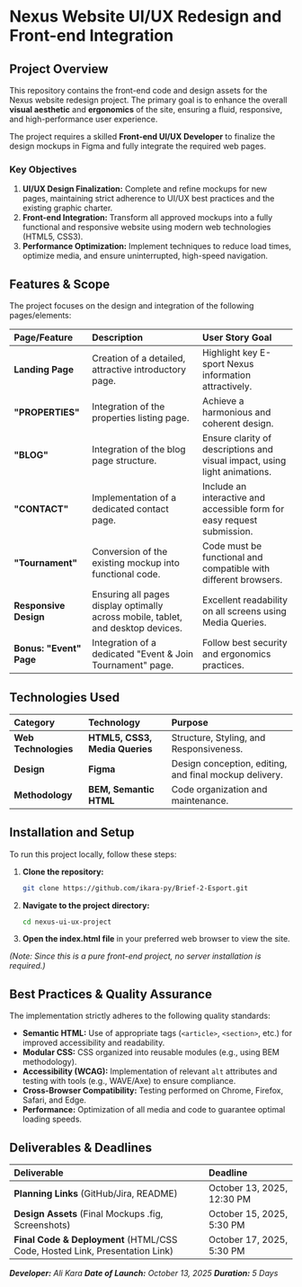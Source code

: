 # Nexus Website UI/UX Redesign and Front-end Integration

## Project Overview

This repository contains the front-end code and design assets for the Nexus website redesign project. The primary goal is to enhance the overall **visual aesthetic** and **ergonomics** of the site, ensuring a fluid, responsive, and high-performance user experience.

The project requires a skilled **Front-end UI/UX Developer** to finalize the design mockups in Figma and fully integrate the required web pages.

### Key Objectives

1.  **UI/UX Design Finalization:** Complete and refine mockups for new pages, maintaining strict adherence to UI/UX best practices and the existing graphic charter.
2.  **Front-end Integration:** Transform all approved mockups into a fully functional and responsive website using modern web technologies (HTML5, CSS3).
3.  **Performance Optimization:** Implement techniques to reduce load times, optimize media, and ensure uninterrupted, high-speed navigation.

## Features & Scope

The project focuses on the design and integration of the following pages/elements:

| Page/Feature | Description | User Story Goal |
| :--- | :--- | :--- |
| **Landing Page** | Creation of a detailed, attractive introductory page. | Highlight key E-sport Nexus information attractively. |
| **"PROPERTIES"** | Integration of the properties listing page. | Achieve a harmonious and coherent design. |
| **"BLOG"** | Integration of the blog page structure. | Ensure clarity of descriptions and visual impact, using light animations. |
| **"CONTACT"** | Implementation of a dedicated contact page. | Include an interactive and accessible form for easy request submission. |
| **"Tournament"** | Conversion of the existing mockup into functional code. | Code must be functional and compatible with different browsers. |
| **Responsive Design**| Ensuring all pages display optimally across mobile, tablet, and desktop devices. | Excellent readability on all screens using Media Queries. |
| **Bonus: "Event" Page**| Integration of a dedicated "Event & Join Tournament" page. | Follow best security and ergonomics practices. |

## Technologies Used

| Category | Technology | Purpose |
| :--- | :--- | :--- |
| **Web Technologies** | **HTML5, CSS3, Media Queries** | Structure, Styling, and Responsiveness. |
| **Design** | **Figma** | Design conception, editing, and final mockup delivery. |
| **Methodology** | **BEM, Semantic HTML** | Code organization and maintenance. |

## Installation and Setup

To run this project locally, follow these steps:

1.  **Clone the repository:**
    ```bash
    git clone https://github.com/ikara-py/Brief-2-Esport.git
    ```
2.  **Navigate to the project directory:**
    ```bash
    cd nexus-ui-ux-project
    ```
3.  **Open the index.html file** in your preferred web browser to view the site.

*(Note: Since this is a pure front-end project, no server installation is required.)*

## Best Practices & Quality Assurance

The implementation strictly adheres to the following quality standards:

* **Semantic HTML:** Use of appropriate tags (`<article>`, `<section>`, etc.) for improved accessibility and readability.
* **Modular CSS:** CSS organized into reusable modules (e.g., using BEM methodology).
* **Accessibility (WCAG):** Implementation of relevant `alt` attributes and testing with tools (e.g., WAVE/Axe) to ensure compliance.
* **Cross-Browser Compatibility:** Testing performed on Chrome, Firefox, Safari, and Edge.
* **Performance:** Optimization of all media and code to guarantee optimal loading speeds.

## Deliverables & Deadlines

| Deliverable | Deadline |
| :--- | :--- |
| **Planning Links** (GitHub/Jira, README) | October 13, 2025, 12:30 PM |
| **Design Assets** (Final Mockups .fig, Screenshots) | October 15, 2025, 5:30 PM |
| **Final Code & Deployment** (HTML/CSS Code, Hosted Link, Presentation Link) | October 17, 2025, 5:30 PM |


***Developer:*** *Ali Kara*
***Date of Launch:*** *October 13, 2025*
***Duration:*** *5 Days*